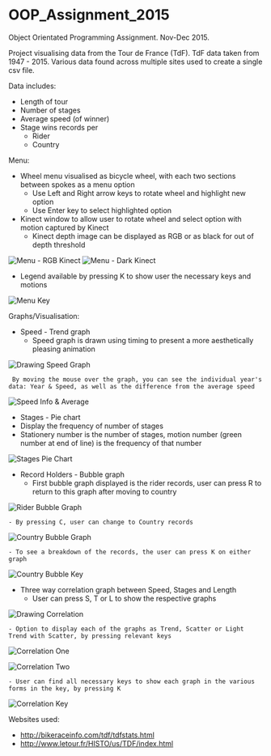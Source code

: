 # OOP_Assignment_2015
Object Orientated Programming Assignment. Nov-Dec 2015.

Project visualising data from the Tour de France (TdF).
TdF data taken from 1947 - 2015. Various data found across multiple sites used to create a single csv file.

Data includes:
- Length of tour
- Number of stages
- Average speed (of winner)
- Stage wins records per
	- Rider
	- Country

Menu:
- Wheel menu visualised as bicycle wheel, with each two sections between spokes as a menu option
	- Use Left and Right arrow keys to rotate wheel and highlight new option
	- Use Enter key to select highlighted option
- Kinect window to allow user to rotate wheel and select option with motion captured by Kinect
	- Kinect depth image can be displayed as RGB or as black for out of depth threshold
	
![Menu - RGB Kinect](https://github.com/henrybmcf/OOP_Assignment_2015/blob/master/Screenshots/Menu%20-%20RGB%20Kinect.png)
![Menu - Dark Kinect](https://github.com/henrybmcf/OOP_Assignment_2015/blob/master/Screenshots/Menu%20-%20Dark%20Kinect.png)

- 	Legend available by pressing K to show user the necessary keys and motions
 
![Menu Key](https://github.com/henrybmcf/OOP_Assignment_2015/blob/master/Screenshots/Menu%20Key.png)

Graphs/Visualisation:
- Speed - Trend graph
	- Speed graph is drawn using timing to present a more aesthetically pleasing animation
	
![Drawing Speed Graph](https://github.com/henrybmcf/OOP_Assignment_2015/blob/master/Screenshots/Drawing%20Speed%20Graph.png)

	 By moving the mouse over the graph, you can see the individual year's data: Year & Speed, as well as the difference from the average speed
	
![Speed Info & Average](https://github.com/henrybmcf/OOP_Assignment_2015/blob/master/Screenshots/Speed%20Average.png)

- Stages - Pie chart
 - Display the frequency of number of stages
 - Stationery number is the number of stages, motion number (green number at end of line) is the frequency of that number
  
![Stages Pie Chart](https://github.com/henrybmcf/OOP_Assignment_2015/blob/master/Screenshots/Stages%20Pie%20Chart.png)

- Record Holders - Bubble graph
	- First bubble graph displayed is the rider records, user can press R to return to this graph after moving to country
	
![Rider Bubble Graph](https://github.com/henrybmcf/OOP_Assignment_2015/blob/master/Screenshots/Rider%20Bubble.png)

	- By pressing C, user can change to Country records
	
![Country Bubble Graph](https://github.com/henrybmcf/OOP_Assignment_2015/blob/master/Screenshots/Country%20Bubble.png)

	- To see a breakdown of the records, the user can press K on either graph

![Country Bubble Key](https://github.com/henrybmcf/OOP_Assignment_2015/blob/master/Screenshots/Country%20Bubble%20Key.png)

- Three way correlation graph between Speed, Stages and Length
	- User can press S, T or L to show the respective graphs
	
![Drawing Correlation](https://github.com/henrybmcf/OOP_Assignment_2015/blob/master/Screenshots/Drawing%20Correlation%20Graph.png)

	- Option to display each of the graphs as Trend, Scatter or Light Trend with Scatter, by pressing relevant keys

![Correlation One](https://github.com/henrybmcf/OOP_Assignment_2015/blob/master/Screenshots/Correlation%20-%20Length%20%26%20Stages.png)

![Correlation Two](https://github.com/henrybmcf/OOP_Assignment_2015/blob/master/Screenshots/Correlation%20-%20Length%20%26%20Stages%20Type%202.png)

	- User can find all necessary keys to show each graph in the various forms in the key, by pressing K
	 
![Correlation Key](https://github.com/henrybmcf/OOP_Assignment_2015/blob/master/Screenshots/Correlation%20Key.png)

Websites used:
- http://bikeraceinfo.com/tdf/tdfstats.html
- http://www.letour.fr/HISTO/us/TDF/index.html
